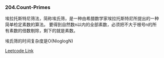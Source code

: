 ### 204.Count-Primes

埃拉托斯特尼筛法，简称埃氏筛，是一种由希腊数学家埃拉托斯特尼所提出的一种简单检定素数的算法。 要得到自然数n以内的全部素数，必须把不大于根号n的所有素数的倍数剔除，剩下的就是素数。

埃氏筛的时间复杂度是O(NloglogN)


[Leetcode Link](https://leetcode.com/problems/count-primes)
